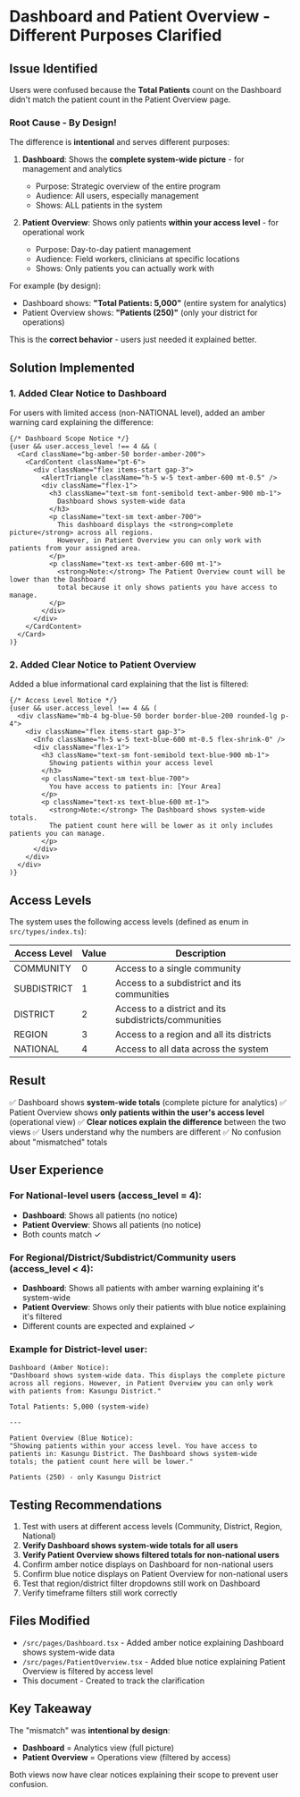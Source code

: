 # Dashboard and Patient Overview - Different Purposes Clarified

## Issue Identified
Users were confused because the **Total Patients** count on the Dashboard didn't match the patient count in the Patient Overview page.

### Root Cause - By Design!
The difference is **intentional** and serves different purposes:

1. **Dashboard**: Shows the **complete system-wide picture** - for management and analytics
   - Purpose: Strategic overview of the entire program
   - Audience: All users, especially management
   - Shows: ALL patients in the system

2. **Patient Overview**: Shows only patients **within your access level** - for operational work
   - Purpose: Day-to-day patient management
   - Audience: Field workers, clinicians at specific locations
   - Shows: Only patients you can actually work with

For example (by design):
- Dashboard shows: **"Total Patients: 5,000"** (entire system for analytics)
- Patient Overview shows: **"Patients (250)"** (only your district for operations)

This is the **correct behavior** - users just needed it explained better.

## Solution Implemented

### 1. Added Clear Notice to Dashboard
For users with limited access (non-NATIONAL level), added an amber warning card explaining the difference:

```tsx
{/* Dashboard Scope Notice */}
{user && user.access_level !== 4 && (
  <Card className="bg-amber-50 border-amber-200">
    <CardContent className="pt-6">
      <div className="flex items-start gap-3">
        <AlertTriangle className="h-5 w-5 text-amber-600 mt-0.5" />
        <div className="flex-1">
          <h3 className="text-sm font-semibold text-amber-900 mb-1">
            Dashboard shows system-wide data
          </h3>
          <p className="text-sm text-amber-700">
            This dashboard displays the <strong>complete picture</strong> across all regions. 
            However, in Patient Overview you can only work with patients from your assigned area.
          </p>
          <p className="text-xs text-amber-600 mt-1">
            <strong>Note:</strong> The Patient Overview count will be lower than the Dashboard 
            total because it only shows patients you have access to manage.
          </p>
        </div>
      </div>
    </CardContent>
  </Card>
)}
```

### 2. Added Clear Notice to Patient Overview
Added a blue informational card explaining that the list is filtered:

```tsx
{/* Access Level Notice */}
{user && user.access_level !== 4 && (
  <div className="mb-4 bg-blue-50 border border-blue-200 rounded-lg p-4">
    <div className="flex items-start gap-3">
      <Info className="h-5 w-5 text-blue-600 mt-0.5 flex-shrink-0" />
      <div className="flex-1">
        <h3 className="text-sm font-semibold text-blue-900 mb-1">
          Showing patients within your access level
        </h3>
        <p className="text-sm text-blue-700">
          You have access to patients in: [Your Area]
        </p>
        <p className="text-xs text-blue-600 mt-1">
          <strong>Note:</strong> The Dashboard shows system-wide totals. 
          The patient count here will be lower as it only includes patients you can manage.
        </p>
      </div>
    </div>
  </div>
)}
```

## Access Levels
The system uses the following access levels (defined as enum in `src/types/index.ts`):

| Access Level | Value | Description |
|--------------|-------|-------------|
| COMMUNITY    | 0     | Access to a single community |
| SUBDISTRICT  | 1     | Access to a subdistrict and its communities |
| DISTRICT     | 2     | Access to a district and its subdistricts/communities |
| REGION       | 3     | Access to a region and all its districts |
| NATIONAL     | 4     | Access to all data across the system |

## Result
✅ Dashboard shows **system-wide totals** (complete picture for analytics)
✅ Patient Overview shows **only patients within the user's access level** (operational view)
✅ **Clear notices explain the difference** between the two views
✅ Users understand why the numbers are different
✅ No confusion about "mismatched" totals

## User Experience

### For National-level users (access_level = 4):
- **Dashboard**: Shows all patients (no notice)
- **Patient Overview**: Shows all patients (no notice)
- Both counts match ✓

### For Regional/District/Subdistrict/Community users (access_level < 4):
- **Dashboard**: Shows all patients with amber warning explaining it's system-wide
- **Patient Overview**: Shows only their patients with blue notice explaining it's filtered
- Different counts are expected and explained ✓

### Example for District-level user:
```
Dashboard (Amber Notice):
"Dashboard shows system-wide data. This displays the complete picture 
across all regions. However, in Patient Overview you can only work 
with patients from: Kasungu District."

Total Patients: 5,000 (system-wide)

---

Patient Overview (Blue Notice):
"Showing patients within your access level. You have access to 
patients in: Kasungu District. The Dashboard shows system-wide 
totals; the patient count here will be lower."

Patients (250) - only Kasungu District
```

## Testing Recommendations
1. Test with users at different access levels (Community, District, Region, National)
2. **Verify Dashboard shows system-wide totals for all users**
3. **Verify Patient Overview shows filtered totals for non-national users**
4. Confirm amber notice displays on Dashboard for non-national users
5. Confirm blue notice displays on Patient Overview for non-national users
6. Test that region/district filter dropdowns still work on Dashboard
7. Verify timeframe filters still work correctly

## Files Modified
- `/src/pages/Dashboard.tsx` - Added amber notice explaining Dashboard shows system-wide data
- `/src/pages/PatientOverview.tsx` - Added blue notice explaining Patient Overview is filtered by access level
- This document - Created to track the clarification

## Key Takeaway
The "mismatch" was **intentional by design**:
- **Dashboard** = Analytics view (full picture)
- **Patient Overview** = Operations view (filtered by access)

Both views now have clear notices explaining their scope to prevent user confusion.
